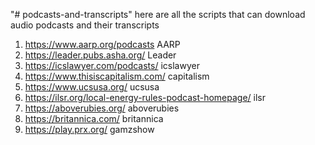 "# podcasts-and-transcripts" 
here are all the scripts that can download audio podcasts and their transcripts

1. https://www.aarp.org/podcasts AARP
2. https://leader.pubs.asha.org/ Leader
3. https://icslawyer.com/podcasts/ icslawyer
4. https://www.thisiscapitalism.com/ capitalism
5. https://www.ucsusa.org/ ucsusa
6. https://ilsr.org/local-energy-rules-podcast-homepage/ ilsr
7. https://aboverubies.org/ aboverubies
8. https://britannica.com/ britannica
9. https://play.prx.org/ gamzshow
